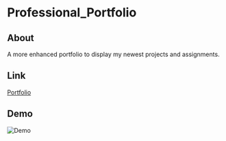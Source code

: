 # Professional_Portfolio

## About
A more enhanced portfolio to display my newest projects and assignments.

## Link
<a href="https://jimmant91.github.io/Professional_Portfolio/">Portfolio</a>

## Demo
![Demo](assets/img/portfolio.gif)

